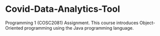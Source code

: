# Covid-Data-Analytics-Tool
Programming 1 (COSC2081) Assignment. This course introduces Object-Oriented programming using the Java programming language.
